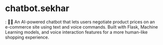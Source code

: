 # chatbot.sekhar
: 💬🛒 An AI-powered chatbot that lets users negotiate product prices on an e-commerce site using text and voice commands. Built with Flask, Machine Learning models, and voice interaction features for a more human-like shopping experience.

